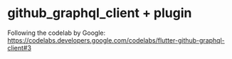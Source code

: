 # github_graphql_client + plugin

Following the codelab by Google:
https://codelabs.developers.google.com/codelabs/flutter-github-graphql-client#3
